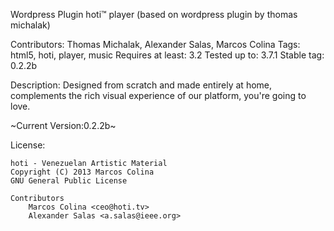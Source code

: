 Wordpress Plugin hoti™ player
(based on wordpress plugin by thomas michalak)

Contributors: Thomas Michalak, Alexander Salas, Marcos Colina
Tags: html5, hoti, player, music
Requires at least: 3.2
Tested up to: 3.7.1
Stable tag: 0.2.2b

Description: Designed from scratch and made ​​entirely at home, complements the rich visual experience of our platform, you're going to love.

~Current Version:0.2.2b~

License:

    hoti - Venezuelan Artistic Material
    Copyright (C) 2013 Marcos Colina
    GNU General Public License
	
	Contributors
		Marcos Colina <ceo@hoti.tv>
		Alexander Salas <a.salas@ieee.org>